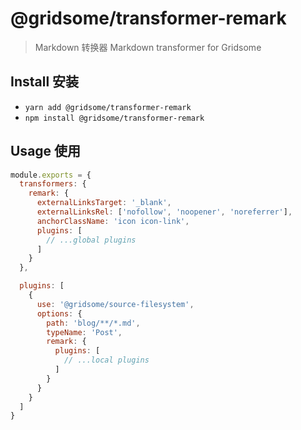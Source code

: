 # @gridsome/transformer-remark

> Markdown 转换器 Markdown transformer for Gridsome

## Install 安装
- `yarn add @gridsome/transformer-remark`
- `npm install @gridsome/transformer-remark`

## Usage 使用

```js
module.exports = {
  transformers: {
    remark: {
      externalLinksTarget: '_blank',
      externalLinksRel: ['nofollow', 'noopener', 'noreferrer'],
      anchorClassName: 'icon icon-link',
      plugins: [
        // ...global plugins
      ]
    }
  },

  plugins: [
    {
      use: '@gridsome/source-filesystem',
      options: {
        path: 'blog/**/*.md',
        typeName: 'Post',
        remark: {
          plugins: [
            // ...local plugins
          ]
        }
      }
    }
  ]
}
```